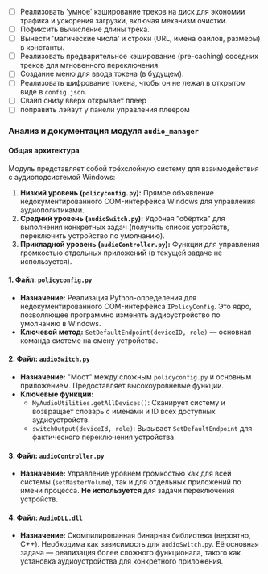 - [ ] Реализовать 'умное' кэширование треков на диск для экономии трафика и ускорения загрузки, включая механизм очистки.
- [ ] Пофиксить вычисление длины трека.
- [ ] Вынести 'магические числа' и строки (URL, имена файлов, размеры) в константы.
- [ ] Реализовать предварительное кэширование (pre-caching) соседних треков для мгновенного переключения.
- [ ] Создание меню для ввода токена (в будущем).
- [ ] Реализовать шифрование токена, чтобы он не лежал в открытом виде в `config.json`.
- [ ] Свайп снизу вверх открывает плеер
- [ ] поправить лэйаут у панели управления плеером

### Анализ и документация модуля `audio_manager`

#### Общая архитектура
Модуль представляет собой трёхслойную систему для взаимодействия с аудиоподсистемой Windows:
1.  **Низкий уровень (`policyconfig.py`):** Прямое объявление недокументированного COM-интерфейса Windows для управления аудиополитиками.
2.  **Средний уровень (`audioSwitch.py`):** Удобная "обёртка" для выполнения конкретных задач (получить список устройств, переключить устройство по умолчанию).
3.  **Прикладной уровень (`audioController.py`):** Функции для управления громкостью отдельных приложений (в текущей задаче не используется).

#### 1. Файл: `policyconfig.py`
*   **Назначение:** Реализация Python-определения для недокументированного COM-интерфейса `IPolicyConfig`. Это ядро, позволяющее программно изменять аудиоустройство по умолчанию в Windows.
*   **Ключевой метод:** `SetDefaultEndpoint(deviceID, role)` — основная команда системе на смену устройства.

#### 2. Файл: `audioSwitch.py`
*   **Назначение:** "Мост" между сложным `policyconfig.py` и основным приложением. Предоставляет высокоуровневые функции.
*   **Ключевые функции:**
    *   `MyAudioUtilities.getAllDevices()`: Сканирует систему и возвращает словарь с именами и ID всех доступных аудиоустройств.
    *   `switchOutput(deviceId, role)`: Вызывает `SetDefaultEndpoint` для фактического переключения устройства.

#### 3. Файл: `audioController.py`
*   **Назначение:** Управление уровнем громкостью как для всей системы (`setMasterVolume`), так и для отдельных приложений по имени процесса. **Не используется** для задачи переключения устройств.

#### 4. Файл: `AudioDLL.dll`
*   **Назначение:** Скомпилированная бинарная библиотека (вероятно, C++). Необходима как зависимость для `audioSwitch.py`. Её основная задача — реализация более сложного функционала, такого как установка аудиоустройства для конкретного приложения.
